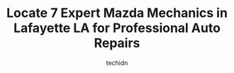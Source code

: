 ---
layout: ampstory
image: https://images.unsplash.com/photo-1604755940773-d7d32c4e43e1?ixlib=rb-4.0.3&ixid=MnwxMjA3fDB8MHxwaG90by1wYWdlfHx8fGVufDB8fHx8&auto=format&fit=crop&w=640&h=853&q=80
author: techidn
featured: false
description: When it comes to maintaining and repairing your vehicle in Lafayette LA, USA, you deserve nothing but the best. Thats why the 7 best Mazda Mechanic in the area are here to offer their exper
title: Locate 7 Expert Mazda Mechanics in Lafayette LA for Professional Auto Repairs
cover:
   title: Locate 7 Expert Mazda Mechanics in Lafayette LA for Professional Auto Repairs
   subtitle: Rickpate
   background: https://images.unsplash.com/photo-1604755940773-d7d32c4e43e1?ixlib=rb-4.0.3&ixid=MnwxMjA3fDB8MHxwaG90by1wYWdlfHx8fGVufDB8fHx8&auto=format&fit=crop&w=640&h=853&q=80

pages: 
 - layout: thirds
   top: <h1>#1 Daves Car Care Center</h1>
   bottom: "<p>I must say the work they did to my vehicle was simply great, the mechanic really knows what he is doing. Took my car there two times to do some work with the cooling Syst</p>"
   background: https://www.knot35.com/toplist/wp-content/uploads/2023/06/best-mazda-mechanic-1-in-lafayette-la-1685831544.jpeg
   backgroundblur: true
 - layout: thirds
   top: <h1>#2 Daves Car Care Center</h1>
   bottom: "<p>5036 Ambassador Caffery Pkwy, Lafayette, LA 70508, United States</p>"
   background: https://www.knot35.com/toplist/wp-content/uploads/2023/06/best-mazda-mechanic-2-in-lafayette-la-1685831544.jpeg
   cta:
      link: https://www.knot35.com/toplist/locate-7-expert-mazda-mechanics-in-lafayette-la-for-professional-auto-repairs/
      text: Locate 7 Expert Mazda Mechanics in Lafayette LA for Professional Auto Repairs
 - layout: thirds
   top: <h1>#3 Acadiana Mazda Service & Parts</h1>
   bottom: "<p>1700 SW Evangeline Thruway, Lafayette, LA 70508, United States</p>"
   background: https://www.knot35.com/toplist/wp-content/uploads/2023/06/best-mazda-mechanic-3-in-lafayette-la-1685831545.jpeg
   cta:
      link: https://www.knot35.com/toplist/locate-7-expert-mazda-mechanics-in-lafayette-la-for-professional-auto-repairs/
      text: Locate 7 Expert Mazda Mechanics in Lafayette LA for Professional Auto Repairs
 - layout: thirds
   top: <h1>#4 Mikes Car Care Center</h1>
   bottom: "<p>103 Rena Dr, Lafayette, LA 70503, United States</p>"
   background: https://images.unsplash.com/photo-1527066579998-dbbae57f45ce?ixlib=rb-4.0.3&ixid=MnwxMjA3fDB8MHxwaG90by1wYWdlfHx8fGVufDB8fHx8&auto=format&fit=crop&w=640&h=853&q=80
   cta:
      link: https://www.knot35.com/toplist/locate-7-expert-mazda-mechanics-in-lafayette-la-for-professional-auto-repairs/
      text: Locate 7 Expert Mazda Mechanics in Lafayette LA for Professional Auto Repairs
 - layout: thirds
   top: <h1>#5 Bertinots Auto Service, LLC</h1>
   bottom: "<p>416 Bertrand Dr, Lafayette, LA 70506, United States</p>"
   background: https://images.unsplash.com/photo-1510906594845-bc082582c8cc?ixlib=rb-4.0.3&ixid=MnwxMjA3fDB8MHxwaG90by1wYWdlfHx8fGVufDB8fHx8&auto=format&fit=crop&w=640&h=853&q=80
   cta:
      link: https://www.knot35.com/toplist/locate-7-expert-mazda-mechanics-in-lafayette-la-for-professional-auto-repairs/
      text: Locate 7 Expert Mazda Mechanics in Lafayette LA for Professional Auto Repairs
 - layout: thirds
   top: <h1>#6 Bourques Auto Repair</h1>
   bottom: "<p>126 Banks Ave, Lafayette, LA 70506, United States</p>"
   background: https://images.unsplash.com/photo-1608411404720-c8f0417bcdba?ixlib=rb-4.0.3&ixid=MnwxMjA3fDB8MHxwaG90by1wYWdlfHx8fGVufDB8fHx8&auto=format&fit=crop&w=640&h=853&q=80
   cta:
      link: https://www.knot35.com/toplist/locate-7-expert-mazda-mechanics-in-lafayette-la-for-professional-auto-repairs/
      text: Locate 7 Expert Mazda Mechanics in Lafayette LA for Professional Auto Repairs
 - layout: thirds
   top: <h1>#7 Ricks Foreign Car Repairs</h1>
   bottom: "<p>102 Sherwood Dr, Lafayette, LA 70501, United States</p>"
   background: https://images.unsplash.com/photo-1536745287225-21d689278fd1?ixlib=rb-4.0.3&ixid=MnwxMjA3fDB8MHxwaG90by1wYWdlfHx8fGVufDB8fHx8&auto=format&fit=crop&w=640&h=853&q=80
   cta:
      link: https://www.knot35.com/toplist/locate-7-expert-mazda-mechanics-in-lafayette-la-for-professional-auto-repairs/
      text: Locate 7 Expert Mazda Mechanics in Lafayette LA for Professional Auto Repairs
 - layout: thirds
   middle: Continue reading...
   background: https://images.unsplash.com/photo-1527067829737-402993088e6b?ixlib=rb-4.0.3&ixid=MnwxMjA3fDB8MHxwaG90by1wYWdlfHx8fGVufDB8fHx8&auto=format&fit=crop&w=640&h=853&q=80
   cta:
      link: https://www.knot35.com/toplist/locate-7-expert-mazda-mechanics-in-lafayette-la-for-professional-auto-repairs/
      text: Locate 7 Expert Mazda Mechanics in Lafayette LA for Professional Auto Repairs
      
---
